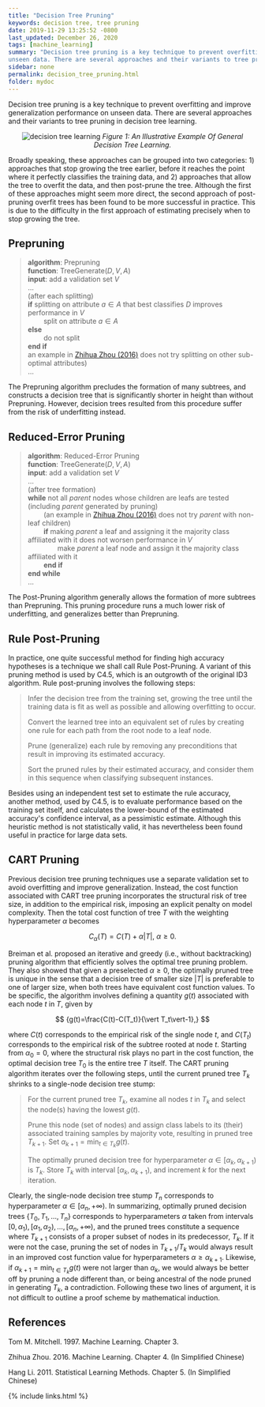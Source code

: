 ```yaml
---
title: "Decision Tree Pruning"
keywords: decision tree, tree pruning
date: 2019-11-29 13:25:52 -0800
last_updated: December 26, 2020
tags: [machine_learning]
summary: "Decision tree pruning is a key technique to prevent overfitting and improve generalization performance on
unseen data. There are several approaches and their variants to tree pruning in decision tree learning."
sidebar: none
permalink: decision_tree_pruning.html
folder: mydoc
---
```


Decision tree pruning is a key technique to prevent overfitting and improve generalization performance on unseen data.
There are several approaches and their variants to tree pruning in decision tree learning.

<center>
    <img src="{{ "images/20191129-1.jpeg" }}" alt="decision tree learning"/>
    <I>Figure 1: An Illustrative Example Of General Decision Tree Learning.</I>
</center>

Broadly speaking, these approaches can be grouped into two categories: 1) approaches that stop growing the tree earlier,
before it reaches the point where it perfectly classifies the training data, and 2) approaches that allow the tree to
overfit the data, and then post-prune the tree. Although the first of these approaches might seem more direct, the
second approach of post-pruning overfit trees has been found to be more successful in practice. This is due to the
difficulty in the first approach of estimating precisely when to stop growing the tree.

## Prepruning
> **algorithm**: Prepruning  
> **function**: $\text{TreeGenerate}(D,V,A)$  
> **input**: add a validation set $V$  
> ...  
> (after each splitting)  
> **if** splitting on attribute $a\in A$ that best classifies $D$ improves performance in $V$  
> &emsp;&emsp; split on attribute $a\in A$  
> **else**  
> &emsp;&emsp; do not split  
> **end if**  
> an example in [Zhihua Zhou (2016)](#references) does not try splitting on other sub-optimal attributes)  
> ...

The Prepruning algorithm precludes the formation of many subtrees, and constructs a decision tree that is significantly
shorter in height than without Prepruning. However, decision trees resulted from this procedure suffer from the risk of
underfitting instead.

## Reduced-Error Pruning
> **algorithm**: Reduced-Error Pruning  
> **function**: $\text{TreeGenerate}(D,V,A)$  
> **input**: add a validation set $V$  
> ...  
> (after tree formation)  
> **while** not all $parent$ nodes whose children are leafs are tested (including $parent$ generated by pruning)  
> &emsp;&emsp; (an example in [Zhihua Zhou (2016)](#references) does not try $parent$ with non-leaf children)  
> &emsp;&emsp; <b>if</b> making $parent$ a leaf and assigning it the majority class affiliated with it does not worsen
performance in $V$  
> &emsp;&emsp;&emsp;&emsp; make $parent$ a leaf node and assign it the majority class affiliated with it  
> &emsp;&emsp; **end if**  
> **end while**  
> ...

The Post-Pruning algorithm generally allows the formation of more subtrees than Prepruning. This pruning procedure runs
a much lower risk of underfitting, and generalizes better than Prepruning.

## Rule Post-Pruning
In practice, one quite successful method for finding high accuracy hypotheses is a technique we shall call Rule
Post-Pruning. A variant of this pruning method is used by C4.5, which is an outgrowth of the original ID3 algorithm.
Rule post-pruning involves the following steps:

> Infer the decision tree from the training set, growing the tree until the training data is fit as well as possible and
allowing overfitting to occur.
>  
> Convert the learned tree into an equivalent set of rules by creating one rule for each path from the root node to a
leaf node.
>
> Prune (generalize) each rule by removing any preconditions that result in improving its estimated accuracy.
>
> Sort the pruned rules by their estimated accuracy, and consider them in this sequence when classifying subsequent
instances.

Besides using an independent test set to estimate the rule accuracy, another method, used by C4.5, is to evaluate
performance based on the training set itself, and calculates the lower-bound of the estimated accuracy's confidence
interval, as a pessimistic estimate. Although this heuristic method is not statistically valid, it has nevertheless been
found useful in practice for large data sets.

## CART Pruning
Previous decision tree pruning techniques use a separate validation set to avoid overfitting and improve generalization.
Instead, the cost function associated with CART tree pruning incorporates the structural risk of tree size, in addition
to the empirical risk, imposing an explicit penalty on model complexity. Then the total cost function of tree $T$ with
the weighting hyperparameter $\alpha$ becomes

$$
  {C_\alpha(T)=C(T)+\alpha\vert T\vert,\ \alpha\geq0.}
$$

Breiman et al. proposed an iterative and greedy (i.e., without backtracking) pruning algorithm that efficiently solves
the optimal tree pruning problem. They also showed that given a preselected $\alpha\geq0$, the optimally pruned tree is
unique in the sense that a decision tree of smaller size $\vert T\vert$ is preferable to one of larger size, when both
trees have equivalent cost function values. To be specific, the algorithm involves defining a quantity $g(t)$ associated
with each node $t$ in $T$, given by

$$
  {g(t)=\frac{C(t)-C(T_t)}{\vert T_t\vert-1},}
$$

where $C(t)$ corresponds to the empirical risk of the single node $t$, and $C(T_t)$ corresponds to the empirical risk of
the subtree rooted at node $t$. Starting from $\alpha_0=0$, where the structural risk plays no part in the cost
function, the optimal decision tree $T_0$ is the entire tree $T$ itself. The CART pruning algorithm iterates over the
following steps, until the current pruned tree $T_k$ shrinks to a single-node decision tree stump:

> For the current pruned tree $T_k$, examine all nodes $t$ in $T_k$ and select the node(s) having the lowest $g(t)$.
>
> Prune this node (set of nodes) and assign class labels to its (their) associated training samples by majority vote,
resulting in pruned tree $T_{k+1}$. Set $\alpha_{k+1}=\min_{t\in T_k}g(t)$.
>
> The optimally pruned decision tree for hyperparameter $\alpha\in[\alpha_k,\alpha_{k+1})$ is $T_k$. Store $T_k$ with
interval $[\alpha_k,\alpha_{k+1})$, and increment $k$ for the next iteration.

Clearly, the single-node decision tree stump $T_n$ corresponds to hyperparameter $\alpha\in[\alpha_n,+\infty)$. In
summarizing, optimally pruned decision trees $\{T_0,T_1,\ldots,T_n\}$ corresponds to hyperparameters $\alpha$ taken from
intervals $[0,\alpha_1),[\alpha_1,\alpha_2),\ldots,[\alpha_n,+\infty)$, and the pruned trees constitute a sequence where
$T_{k+1}$ consists of a proper subset of nodes in its predecessor, $T_k$. If it were not the case, pruning the set of
nodes in $T_{k+1}/T_k$ would always result in an improved cost function value for hyperparameters
$\alpha\geq\alpha_{k+1}$. Likewise, if $\alpha_{k+1}=\min_{t\in T_k}g(t)$ were not larger than $\alpha_k$, we would
always be better off by pruning a node different than, or being ancestral of the node pruned in generating $T_k$, a
contradiction. Following these two lines of argument, it is not difficult to outline a proof scheme by mathematical
induction.

## References
Tom M. Mitchell. 1997. Machine Learning. Chapter 3.

Zhihua Zhou. 2016. Machine Learning. Chapter 4. (In Simplified Chinese)

Hang Li. 2011. Statistical Learning Methods. Chapter 5. (In Simplified Chinese)

{% include links.html %}
